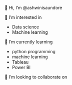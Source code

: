👋 Hi, I’m @ashwinisaundore

👀 I’m interested in 
* Data science
* Machine learning

🌱 I’m currently learning 
* python programming
* machine learning
* Tableau
* Power BI

💞️ I’m looking to collaborate on 
